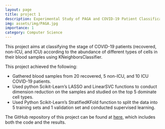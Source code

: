 ```yaml
---
layout: page
title: project 1
description: Experimental Study of PAGA and COVID-19 Patient Classification
img: assets/img/PAGA.jpg
importance: 1
category: Computer Science
---
```


This project aims at classifying the stage of COVID-19 patients (recovered, non-ICU, and ICU) according to the abundance of different types of cells in their blood samples using KNeighborsClassifier.

This project achieved the following:
<ul>
<li> Gathered blood samples from 20 recovered, 5 non-ICU, and 10 ICU COVID-19 patients. </li>
<li> Used python Scikit-Learn’s LASSO and LinearSVC functions to conduct dimension reduction on the samples and studied on the top 5 dominate cell types. </li>
<li> Used Python Scikit-Learn’s StratifiedKFold function to split the data into 5 training sets and 1 validation set and conducted supervised learning. </li>
</ul>

The GitHub repository of this project can be found at <a href="https://github.com/gubowen2/COMP-495-Research-Project/tree/master">here</a>, which includes both the code and the results.